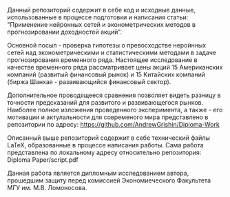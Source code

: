 Данный репозиторий содержит в себе код и исходные данные, использованные в процессе подготовки и написания статьи:
"Применение нейронных сетей и эконометрических методов в прогнозировании доходностей акций".

Основной посыл - проверка гипотезы о превосходстве неройнных сетей над эконометрическими и статистическими методами в задаче прогнозирования временного ряда.
Настоящее исследование в качестве временного ряда рассматривает цены акций 15 Американских компаний (развитый финансовый рынок) и 15 Китайских компаний (биржа Шанхая - развивающийся финансовый сектор).

Дополнительное проводящееся сравнения позволяет видеть разницу в точности предсказаний для развитого и развивающегося рынков. Наиболее полное изложения проведенного эксперимента, а также - его мотивации и актулальности для современого мира представлено в репозитории по адресу: https://github.com/AndrewGrishin/Diploma-Work

Описанный выше репозиторий содержит в себе технический файлы LaTeX, образованные в процессе написания работы. Сама работа представлена по локальному адресу относительно репозитория: Diploma Paper/script.pdf 

Данная работа является дипломным исследованием автора, прошедшим защиту перед комиссией Экономиеческого Факультета МГУ им. М.В. Ломоносова.
